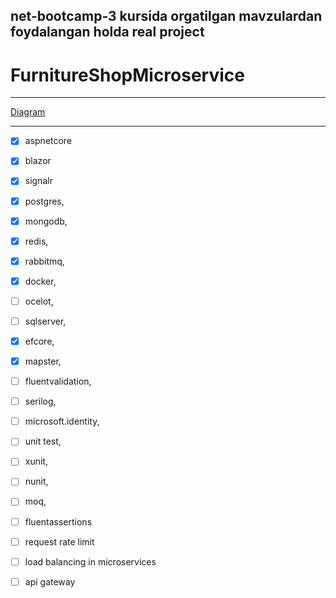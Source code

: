 ## net-bootcamp-3 kursida orgatilgan mavzulardan foydalangan holda real project

# FurnitureShopMicroservice

***
[Diagram](https://github.com/ilmhub-uz/FurnitureShopMicroservice/blob/master/Microservice.png?raw=true)
***

- [x] aspnetcore
- [x] blazor
- [x] signalr
- [x] postgres,
- [x] mongodb,
- [x] redis,
- [x] rabbitmq,
- [x] docker,
- [ ] ocelot,
- [ ] sqlserver,

- [x] efcore,
- [x] mapster,
- [ ] fluentvalidation,
- [ ] serilog,
- [ ] microsoft.identity,

- [ ] unit test,
- [ ] xunit,
- [ ] nunit,
- [ ] moq,
- [ ] fluentassertions 

- [ ] request rate limit
- [ ] load balancing in microservices 
- [ ] api gateway
